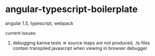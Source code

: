 # angular-typescript-boilerplate
angular 1.5, typescript, webpack


current issues:

1) debugging karma tests => source maps are not produced, .ts files contain transpiled javascript when viewing in browser debugger
